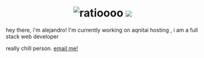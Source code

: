 
<h1 align="center">
 <img src="https://raw.githubusercontent.com/vqlntne/vqlntne/main/hi.svg" alt="ratioooo" />
 <img src="https://skillicons.dev/icons?i=js,gcp,aws,nodejs,discord,cloudflare,bots,express,html,css,vscode,materialui,tailwind,firebase,guilded,twitter" />
 
</h1>
hey there, i'm alejandro! I'm currently working on aqnitai hosting , i am a full stack web developer

really chill person. [email me!](mailto:aljndaro@aqnitai.xyz)
